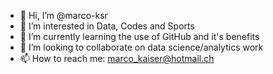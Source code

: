 - 👋 Hi, I’m @marco-ksr
- 👀 I’m interested in Data, Codes and Sports
- 🌱 I’m currently learning the use of GitHub and it's benefits 
- 💞️ I’m looking to collaborate on data science/analytics work
- 📫 How to reach me: marco_kaiser@hotmail.ch

<!---
marco-ksr/marco-ksr is a ✨ special ✨ repository because its `README.md` (this file) appears on your GitHub profile.
You can click the Preview link to take a look at your changes.
--->
